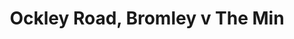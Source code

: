 ---
year: "1992"
serialNumber: "0147" 
game: "Ockley Road, Bromley"
title: "Ockley Road, Bromley v The Min"
gameLocation: "Ockley Road, Bromley"
gameDate: "/1992"
shortReport: ""
result: ""
resultType: ""
type: "game"
---